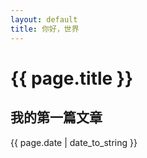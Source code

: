 ```yaml
---
layout: default
title: 你好，世界
---
```


# {{ page.title }}

## 我的第一篇文章

{{ page.date | date_to_string }}